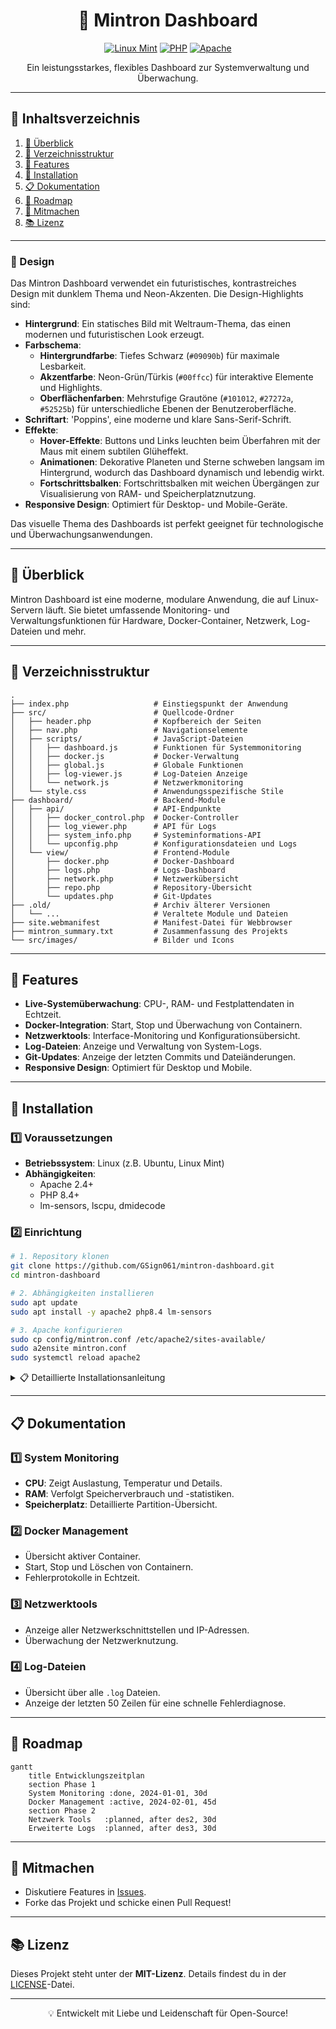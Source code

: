 <div align="center">

# 🚀 Mintron Dashboard

[![Linux Mint](https://img.shields.io/badge/Linux%20Mint-21.2-87CF3E?style=for-the-badge&logo=linux-mint&logoColor=white)](https://linuxmint.com/)
[![PHP](https://img.shields.io/badge/PHP-8.4-777BB4?style=for-the-badge&logo=php&logoColor=white)](https://www.php.net/)
[![Apache](https://img.shields.io/badge/Apache-2.4.58-D22128?style=for-the-badge&logo=apache&logoColor=white)](https://httpd.apache.org/)

Ein leistungsstarkes, flexibles Dashboard zur Systemverwaltung und Überwachung.

---

</div>

## 📑 Inhaltsverzeichnis

1. [📖 Überblick](#-überblick)
2. [📂 Verzeichnisstruktur](#-verzeichnisstruktur)
3. [🎯 Features](#-features)
4. [🚀 Installation](#-installation)
5. [📋 Dokumentation](#-dokumentation)
6. [📅 Roadmap](#-roadmap)
7. [🤝 Mitmachen](#-mitmachen)
8. [📚 Lizenz](#-lizenz)


---


### 🎨 Design

Das Mintron Dashboard verwendet ein futuristisches, kontrastreiches Design mit dunklem Thema und Neon-Akzenten. Die Design-Highlights sind:

- **Hintergrund**: Ein statisches Bild mit Weltraum-Thema, das einen modernen und futuristischen Look erzeugt.
- **Farbschema**:
  - **Hintergrundfarbe**: Tiefes Schwarz (`#09090b`) für maximale Lesbarkeit.
  - **Akzentfarbe**: Neon-Grün/Türkis (`#00ffcc`) für interaktive Elemente und Highlights.
  - **Oberflächenfarben**: Mehrstufige Grautöne (`#101012`, `#27272a`, `#52525b`) für unterschiedliche Ebenen der Benutzeroberfläche.
- **Schriftart**: 'Poppins', eine moderne und klare Sans-Serif-Schrift.
- **Effekte**:
  - **Hover-Effekte**: Buttons und Links leuchten beim Überfahren mit der Maus mit einem subtilen Glüheffekt.
  - **Animationen**: Dekorative Planeten und Sterne schweben langsam im Hintergrund, wodurch das Dashboard dynamisch und lebendig wirkt.
  - **Fortschrittsbalken**: Fortschrittsbalken mit weichen Übergängen zur Visualisierung von RAM- und Speicherplatznutzung.
- **Responsive Design**: Optimiert für Desktop- und Mobile-Geräte.

Das visuelle Thema des Dashboards ist perfekt geeignet für technologische und Überwachungsanwendungen.

---

## 📖 Überblick

Mintron Dashboard ist eine moderne, modulare Anwendung, die auf Linux-Servern läuft. Sie bietet umfassende Monitoring- und Verwaltungsfunktionen für Hardware, Docker-Container, Netzwerk, Log-Dateien und mehr.

---

## 📂 Verzeichnisstruktur

```plaintext
.
├── index.php                   # Einstiegspunkt der Anwendung
├── src/                        # Quellcode-Ordner
│   ├── header.php              # Kopfbereich der Seiten
│   ├── nav.php                 # Navigationselemente
│   ├── scripts/                # JavaScript-Dateien
│   │   ├── dashboard.js        # Funktionen für Systemmonitoring
│   │   ├── docker.js           # Docker-Verwaltung
│   │   ├── global.js           # Globale Funktionen
│   │   ├── log-viewer.js       # Log-Dateien Anzeige
│   │   └── network.js          # Netzwerkmonitoring
│   └── style.css               # Anwendungsspezifische Stile
├── dashboard/                  # Backend-Module
│   ├── api/                    # API-Endpunkte
│   │   ├── docker_control.php  # Docker-Controller
│   │   ├── log_viewer.php      # API für Logs
│   │   ├── system_info.php     # Systeminformations-API
│   │   └── upconfig.php        # Konfigurationsdateien und Logs
│   └── view/                   # Frontend-Module
│       ├── docker.php          # Docker-Dashboard
│       ├── logs.php            # Logs-Dashboard
│       ├── network.php         # Netzwerkübersicht
│       ├── repo.php            # Repository-Übersicht
│       └── updates.php         # Git-Updates
├── .old/                       # Archiv älterer Versionen
│   └── ...                     # Veraltete Module und Dateien
├── site.webmanifest            # Manifest-Datei für Webbrowser
├── mintron_summary.txt         # Zusammenfassung des Projekts
└── src/images/                 # Bilder und Icons
```

---

## 🎯 Features

- **Live-Systemüberwachung**: CPU-, RAM- und Festplattendaten in Echtzeit.
- **Docker-Integration**: Start, Stop und Überwachung von Containern.
- **Netzwerktools**: Interface-Monitoring und Konfigurationsübersicht.
- **Log-Dateien**: Anzeige und Verwaltung von System-Logs.
- **Git-Updates**: Anzeige der letzten Commits und Dateiänderungen.
- **Responsive Design**: Optimiert für Desktop und Mobile.

---

## 🚀 Installation

### 1️⃣ Voraussetzungen

- **Betriebssystem**: Linux (z.B. Ubuntu, Linux Mint)
- **Abhängigkeiten**:
  - Apache 2.4+
  - PHP 8.4+
  - lm-sensors, lscpu, dmidecode

### 2️⃣ Einrichtung

```bash
# 1. Repository klonen
git clone https://github.com/GSign061/mintron-dashboard.git
cd mintron-dashboard

# 2. Abhängigkeiten installieren
sudo apt update
sudo apt install -y apache2 php8.4 lm-sensors

# 3. Apache konfigurieren
sudo cp config/mintron.conf /etc/apache2/sites-available/
sudo a2ensite mintron.conf
sudo systemctl reload apache2
```

<details>
<summary>📋 Detaillierte Installationsanleitung</summary>

```bash
# Zusätzliche Abhängigkeiten installieren
sudo sensors-detect

# Rechte setzen
sudo chown -R www-data:www-data /path/to/mintron
sudo chmod -R 755 /path/to/mintron

# Logs prüfen
sudo tail -f /var/log/apache2/mintron_error.log
```

</details>

---

## 📋 Dokumentation

### 1️⃣ System Monitoring

- **CPU**: Zeigt Auslastung, Temperatur und Details.
- **RAM**: Verfolgt Speicherverbrauch und -statistiken.
- **Speicherplatz**: Detaillierte Partition-Übersicht.

### 2️⃣ Docker Management

- Übersicht aktiver Container.
- Start, Stop und Löschen von Containern.
- Fehlerprotokolle in Echtzeit.

### 3️⃣ Netzwerktools

- Anzeige aller Netzwerkschnittstellen und IP-Adressen.
- Überwachung der Netzwerknutzung.

### 4️⃣ Log-Dateien

- Übersicht über alle `.log` Dateien.
- Anzeige der letzten 50 Zeilen für eine schnelle Fehlerdiagnose.

---

## 📅 Roadmap

```mermaid
gantt
    title Entwicklungszeitplan
    section Phase 1
    System Monitoring :done, 2024-01-01, 30d
    Docker Management :active, 2024-02-01, 45d
    section Phase 2
    Netzwerk Tools   :planned, after des2, 30d
    Erweiterte Logs  :planned, after des3, 30d
```

---

## 🤝 Mitmachen

- Diskutiere Features in [Issues](https://github.com/GSign061/mintron-dashboard/issues).
- Forke das Projekt und schicke einen Pull Request!

---

## 📚 Lizenz

Dieses Projekt steht unter der **MIT-Lizenz**. Details findest du in der [LICENSE](LICENSE)-Datei.

---

<div align="center">
💡 Entwickelt mit Liebe und Leidenschaft für Open-Source!
</div>
